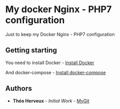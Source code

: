 # My docker Nginx - PHP7 configuration

Just to keep my Docker Nginx - PHP7 configuration

## Getting starting

You need to install Docker - [Install Docker](https://docs.docker.com/engine/installation/#server)

And docker-compose - [Install docker-compose](https://docs.docker.com/compose/install/#install-compose)

## Authors

* **Théo Herveux** - *Initial Work* - [MyGit](https://github.com/Hurobaki)

